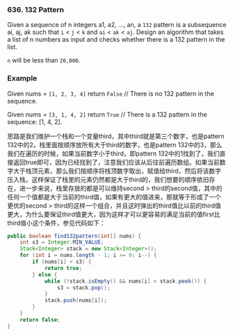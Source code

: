 ### 636. 132 Pattern

Given a sequence of n integers a1, a2, ..., an, a `132` pattern is a subsequence ai, aj, ak such that `i` < `j` < `k` and `ai` < `ak` < `aj`. Design an algorithm that takes a list of n numbers as input and checks whether there is a 132 pattern in the list.

`n` will be less than `20,000`.

### Example

Given nums = `[1, 2, 3, 4]`
return `False` // There is no 132 pattern in the sequence.

Given nums = `[3, 1, 4, 2]`
return `True` // There is a 132 pattern in the sequence: [1, 4, 2].



思路是我们维护一个栈和一个变量third，其中third就是第三个数字，也是pattern 132中的2，栈里面按顺序放所有大于third的数字，也是pattern 132中的3，那么我们在遍历的时候，如果当前数字小于third，即pattern 132中的1找到了，我们直接返回true即可，因为已经找到了，注意我们应该从后往前遍历数组。如果当前数字大于栈顶元素，那么我们按顺序将栈顶数字取出，赋值给third，然后将该数字压入栈，这样保证了栈里的元素仍然都是大于third的，我们想要的顺序依旧存在，进一步来说，栈里存放的都是可以维持second > third的second值，其中的任何一个值都是大于当前的third值，如果有更大的值进来，那就等于形成了一个更优的second > third的这样一个组合，并且这时弹出的third值比以前的third值更大，为什么要保证third值更大，因为这样才可以更容易的满足当前的值first比third值小这个条件，参见代码如下：

```java
public boolean find132pattern(int[] nums) {
    int s3 = Integer.MIN_VALUE;
    Stack<Integer> stack = new Stack<Integer>();
    for (int i = nums.length - 1; i >= 0; i--) {
        if (nums[i] < s3) {
            return true;
        } else {
            while (!stack.isEmpty() && nums[i] > stack.peek()) {
                s3 = stack.pop();
            }
            stack.push(nums[i]);
        }
    }
    return false;
}
```



